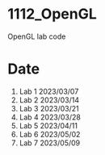 # 1112_OpenGL
OpenGL lab code

# Date
1. Lab 1 2023/03/07
2. Lab 2 2023/03/14
3. Lab 3 2023/03/21
4. Lab 4 2023/03/28
5. Lab 5 2023/04/11
6. Lab 6 2023/05/02
7. Lab 7 2023/05/09
